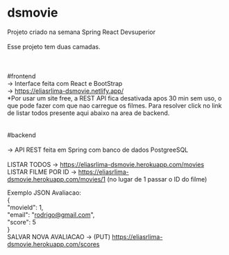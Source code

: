 # dsmovie</br>
Projeto criado na semana Spring React Devsuperior</br>
</br>
Esse projeto tem duas camadas.</br>
</br>
</br>
</br>
#frontend</br>
   -> Interface feita com React e BootStrap</br>
   -> https://eliasrlima-dsmovie.netlify.app/</br>
   *Por usar um site free, a REST API fica desativada apos 30 min sem uso, o que pode fazer com que nao carregue os filmes. Para resolver click no link de listar todos presente aqui abaixo na area de backend.</br>
</br>
</br>
#backend</br>
</br>
  -> API REST feita em Spring com banco de dados PostgreeSQL</br>
</br>
  LISTAR TODOS -> https://eliasrlima-dsmovie.herokuapp.com/movies</br>
  LISTAR FILME POR ID -> https://eliasrlima-dsmovie.herokuapp.com/movies/1 (no lugar de 1 passar o ID do filme)</br>
  
  Exemplo JSON Avaliacao:</br>
  {</br>
    "movieId": 1,</br>
    "email": "rodrigo@gmail.com",</br>
    "score": 5</br>
 }</br>
 SALVAR NOVA AVALIACAO -> (PUT) https://eliasrlima-dsmovie.herokuapp.com/scores </br>
 
